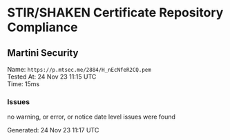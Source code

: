 # STIR/SHAKEN Certificate Repository Compliance

## Martini Security

Name: `https://p.mtsec.me/2884/H_nEcNfeR2CQ.pem`\
Tested At: 24 Nov 23 11:15 UTC\
Time: 15ms

### Issues

no warning, or error, or notice date level issues were found

Generated: 24 Nov 23 11:17 UTC